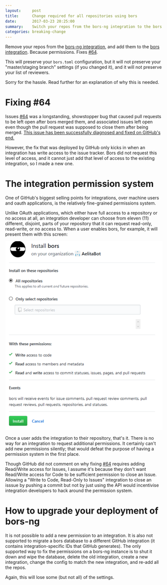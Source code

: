 ```yaml
---
layout:     post
title:      Change required for all repositories using bors
date:       2017-03-23 20:25:00
summary:    Switch your repos from the bors-ng integration to the bors integration
categories: breaking-change
---
```


Remove your repos from the [bors-ng integration],
and add them to the [bors integration].
Because permissions.
Fixes [#64].

This will preserve your `bors.toml` configuration,
but it will not preserve your "master/staging branch" settings (if you changed it),
and it will not preserve your list of reviewers.

Sorry for the hassle.
Read further for an explanation of why this is needed.

[#64]: https://github.com/bors-ng/bors-ng/issues/64
[bors-ng integration]: https://github.com/integration/bors-ng
[bors integration]: https://github.com/integration/bors


Fixing #64
==========

Issues [#64] was a longstanding,
showstopper bug that caused pull requests to be left open after bors merged them,
and associated issues left open even though the pull request was supposed to close them after being merged.
[This issue has been successfully diagnosed and fixed on GitHub's end.][github's post]

However, the fix that was deployed by GitHub only kicks in when an integration has write access to the issue tracker.
Bors did not request this level of access, and it cannot just add that level of access to the existing integration,
so I made a new one.

[github's post]: https://platform.github.community/t/pushing-a-pull-request-doesnt-close-it/1112/5


The integration permission system
=================================

One of GitHub's biggest selling points for integrations,
over machine users and oauth applications,
is the relatively fine-grained permissions system.

Unlike OAuth applications, which either have full access to a repository or no access at all,
an integration developer can choose from eleven (11) different, disjoint,
parts of your repository that it can request read-only, read-write, or no access to.
When a user enables bors, for example, it will present them with this screen:

<div class="gallery">
<img alt="Install on your repositories. With these permissions: write access to code, read access to members and metadata, read and write access to commit statuses, issues, pages, and pull requests" src="/images/perms-screenie.png">
</div>

Once a user adds the integration to their repository, that's it.
There is no way for an integration to request additional permissions.
It certainly can't add new permissions silently;
that would defeat the purpose of having a permission system in the first place.

Though GitHub did not comment on why fixing [#64] requires adding Read/Write access for Issues,
I assume it's because they don't want Read/Write access for Code to be sufficient permission to close an Issue.
Allowing a "Write to Code, Read-Only to Issues" integration to close an isssue by pushing a commit
but not by just using the API would incentivise integration developers to hack around the permission system.


How to upgrade your deployment of bors-ng
=========================================

It is not possible to add a new permission to an integration.
It is also not supported to migrate a bors database to a different GitHub integration (it contains integration-specific IDs that GitHub generates).
The only supported way to fix the permissions on a bors-ng instance is to shut it down and wipe the database,
delete the old integration,
create a new integration,
change the config to match the new integration,
and re-add all the repos.

Again, this will lose some (but not all) of the settings.
